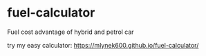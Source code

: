 # fuel-calculator
Fuel cost advantage of hybrid and petrol car

try my easy calculator:
https://mlynek600.github.io/fuel-calculator/
